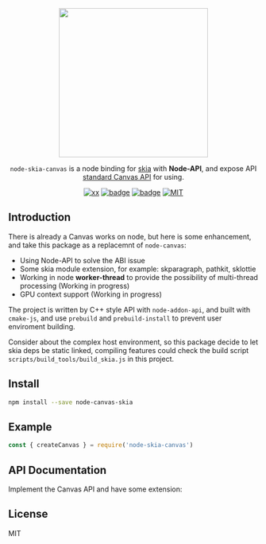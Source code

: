<div align="center">

<image src="https://z3.ax1x.com/2021/10/12/5eGh36.png" width=300 />

`node-skia-canvas` is a node binding for [skia](https://skia.org/) with <b>Node-API</b>, and expose API [standard Canvas API](https://developer.mozilla.org/zh-CN/docs/Web/API/Canvas_API) for using.


[![xx](https://img.shields.io/github/workflow/status/leozdgao/node-skia-canvas/CI)]()
[![badge](https://img.shields.io/npm/v/node-skia-canvas.svg?maxAge=300&color=2254f4)](./package.json)
[![badge](https://img.shields.io/badge/code_style-standard-brightgreen.svg)](https://standardjs.com)
[![MIT](https://img.shields.io/npm/l/node-skia-canvas)]()

</div>

## Introduction

There is already a Canvas works on node, but here is some enhancement, and take this package as a replacemnt of `node-canvas`:

* Using Node-API to solve the ABI issue
* Some skia module extension, for example: skparagraph, pathkit, sklottie
* Working in node **worker-thread** to provide the possibility of multi-thread processing (Working in progress)
* GPU context support (Working in progress)

The project is written by C++ style API with `node-addon-api`, and built with `cmake-js`, and use `prebuild` and `prebuild-install` to prevent user enviroment building.

Consider about the complex host environment, so this package decide to let skia deps be static linked, compiling features could check the build script `scripts/build_tools/build_skia.js` in this project.

## Install

```bash
npm install --save node-canvas-skia
```

## Example

```js
const { createCanvas } = require('node-skia-canvas')
```

## API Documentation

Implement the Canvas API and have some extension:


## License

MIT
